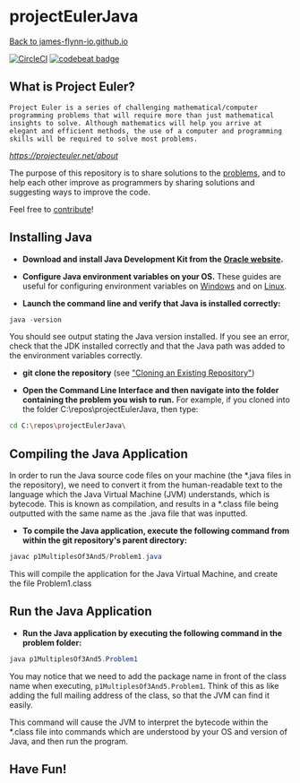 # projectEulerJava

[Back to james-flynn-io.github.io](https://james-flynn-ie.github.io/)

[![CircleCI](https://circleci.com/gh/james-flynn-ie/projectEulerJava.svg?style=svg)](https://circleci.com/gh/james-flynn-ie/projectEulerJava) [![codebeat badge](https://codebeat.co/badges/93b68aa4-21f6-494d-979d-feda6f8ff5a4)](https://codebeat.co/projects/github-com-james-flynn-ie-projecteulerjava-master)

## What is Project Euler?

`Project Euler is a series of challenging mathematical/computer programming problems that will require more than just mathematical insights to solve. Although mathematics will help you arrive at elegant and efficient methods, the use of a computer and programming skills will be required to solve most problems.`

_<https://projecteuler.net/about>_

The purpose of this repository is to share solutions to the [problems](https://projecteuler.net/archives), and to help each other improve as programmers by sharing solutions and suggesting ways to improve the code.

Feel free to [contribute](https://james-flynn-ie.github.io/projectEulerJava/CONTRIBUTING.html)!

## Installing Java

* **Download and install Java Development Kit from the [Oracle website](https://www.oracle.com/technetwork/java/javase/downloads/index.html).**

* **Configure Java environment variables on your OS.** These guides are useful for configuring environment variables on [Windows](https://javatutorial.net/set-java-home-windows-10) and on [Linux](https://stackoverflow.com/questions/24641536/how-to-set-java-home-in-linux-for-all-users).

* **Launch the command line and verify that Java is installed correctly:**

```java
java -version
```

You should see output stating the Java version installed. If you see an error, check that the JDK installed correctly and that the Java path was added to the environment variables correctly.

* **git clone the repository** (see ["Cloning an Existing Repository"](https://git-scm.com/book/en/v2/Git-Basics-Getting-a-Git-Repository))  

* **Open the Command Line Interface and then navigate into the folder containing the problem you wish to run.** For example, if you cloned into the folder C:\repos\projectEulerJava, then type:

```bash
cd C:\repos\projectEulerJava\
```

## Compiling the Java Application

In order to run the Java source code files on your machine (the *.java files in the repository), we need to convert it from the human-readable text to the language which the Java Virtual Machine (JVM) understands, which is bytecode. This is known as compilation, and results in a *.class file being outputted with the same name as the .java file that was inputted.

* **To compile the Java application, execute the following command from within the git repository's parent directory:**

```java
javac p1MultiplesOf3And5/Problem1.java
```

This will compile the application for the Java Virtual Machine, and create the file Problem1.class

## Run the Java Application

* **Run the Java application by executing the following command in the problem folder:**

```java
java p1MultiplesOf3And5.Problem1
```

You may notice that we need to add the package name in front of the class name when executing, `p1MultiplesOf3And5.Problem1`. Think of this as like adding the full mailing address of the class, so that the JVM can find it easily.

This command will cause the JVM to interpret the bytecode within the *.class file into commands which are understood by your OS and version of Java, and then run the program.

## **Have Fun!**
